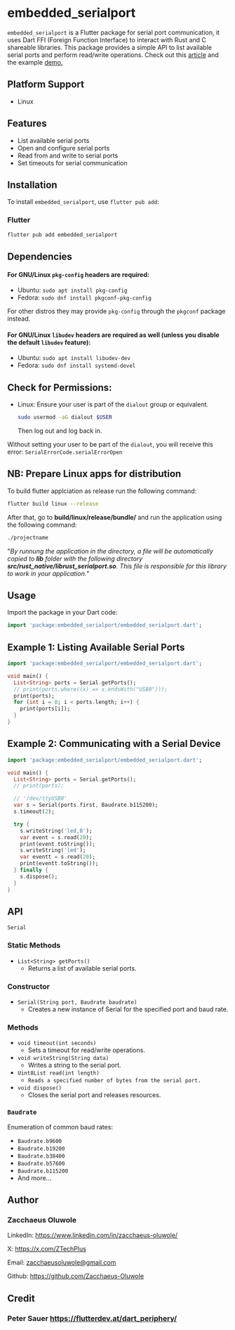 
# embedded_serialport

`embedded_serialport` is a Flutter package for serial port communication, it uses Dart FFI (Foreign Function Interface) to interact with Rust and C shareable libraries. This package provides a simple API to list available serial ports and perform read/write operations. Check out this [article](https://medium.com/@zacchaeusoluwole/building-a-flutter-application-for-serial-port-communication-with-embedded-system-using-9b9cefa8c9ae) and the example [demo.](https://www.youtube.com/watch?v=CzzDUZWhpGI)

## Platform Support
- Linux

## Features

- List available serial ports
- Open and configure serial ports
- Read from and write to serial ports
- Set timeouts for serial communication

## Installation

To install `embedded_serialport`, use `flutter pub add`:

### Flutter

```bash
flutter pub add embedded_serialport
```


## Dependencies

#### For GNU/Linux `pkg-config` headers are required:

- Ubuntu: `sudo apt install pkg-config`
- Fedora: `sudo dnf install pkgconf-pkg-config`

For other distros they may provide `pkg-config` through the `pkgconf` package instead.

#### For GNU/Linux `libudev` headers are required as well (unless you disable the default `libudev` feature):

- Ubuntu: `sudo apt install libudev-dev`
- Fedora: `sudo dnf install systemd-devel`

## Check for Permissions:
- Linux: Ensure your user is part of the `dialout` group or equivalent.

  ```bash
  sudo usermod -aG dialout $USER
  ```
  Then log out and log back in.

Without setting your user to be part of the `dialout`, you will receive this error:  `SerialErrorCode.serialErrorOpen`

## NB: Prepare Linux apps for distribution
To build flutter applciation as release run the following command:
```bash
flutter build linux --release
```
After that, go to **build/linux/release/bundle/** and run the application using the following command:
```bash
./projectname
```
"_By runnung the application in the directory, a file will be automatically copied to **lib** folder with the following directory **src/rust_native/librust_serialport.so**. This file is responsible for this library to work in your application._"

## Usage
Import the package in your Dart code:
```dart
import 'package:embedded_serialport/embedded_serialport.dart';
```

## Example 1: Listing Available Serial Ports
```dart
import 'package:embedded_serialport/embedded_serialport.dart';

void main() {
  List<String> ports = Serial.getPorts();
  // print(ports.where((x) => x.endsWith("USB0")));
  print(ports);
  for (int i = 0; i < ports.length; i++) {
    print(ports[i]);
  }
}

```
## Example 2: Communicating with a Serial Device
```dart
import 'package:embedded_serialport/embedded_serialport.dart';

void main() {
  List<String> ports = Serial.getPorts();
  // print(ports);

  // '/dev/ttyUSB0'
  var s = Serial(ports.first, Baudrate.b115200);
  s.timeout(2);

  try {
    s.writeString('led,0');
    var event = s.read(20);
    print(event.toString());
    s.writeString('led');
    var eventt = s.read(20);
    print(eventt.toString());
  } finally {
    s.dispose();
  }
}

```
## API
`Serial`
### Static Methods
- `List<String> getPorts()`
  - Returns a list of available serial ports.
### Constructor
- `Serial(String port, Baudrate baudrate)`
  - Creates a new instance of Serial for the specified port and baud rate.
### Methods
- `void timeout(int seconds)`
  - Sets a timeout for read/write operations.
- `void writeString(String data)`
  - Writes a string to the serial port.
- `Uint8List read(int length)`
  - `Reads a specified number of bytes from the serial port.`
- `void dispose()`
  - Closes the serial port and releases resources.

### `Baudrate`
Enumeration of common baud rates:

- `Baudrate.b9600`
- `Baudrate.b19200`
- `Baudrate.b38400`
- `Baudrate.b57600`
- `Baudrate.b115200`
- And more...

## Author
### Zacchaeus Oluwole

LinkedIn: <https://www.linkedin.com/in/zacchaeus-oluwole/>

X: <https://x.com/ZTechPlus>

Email: <zacchaeusoluwole@gmail.com>

Github: <https://github.com/Zacchaeus-Oluwole>


## Credit
### Peter Sauer <https://flutterdev.at/dart_periphery/>